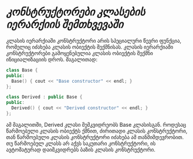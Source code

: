 # _**კონსტრუქტორები კლასების იერარქიის შემთხვევაში**_

კლასის იერარქიაში კონსტრუქტორი არის სპეციალური წევრი ფუნქცია, რომელიც იძახება კლასის ობიექტის შექმნისას. კლასის იერარქიაში კონსტრუქტორები გამოყენებულია კლასის ობიექტის შექმნი ინიციალიზაციის დროს. მაგალითად:
```cpp
class Base {
public:
  Base() { cout << "Base constructor" << endl; }
};

class Derived : public Base {
public:
  Derived() { cout << "Derived constructor" << endl; }
};
```
ამ მაგალითში, Derived კლასი მემკვიდრეობს Base კლასისგან. როდესაც წარმოებული კლასის ობიექტს ქმნით, ძირითადი კლასის კონსტრუქტორი, თან წარმოებული კლასის კონსტრუქტორი იძახება ამ თანმიმდევრობით.
თუ წარმოებულ კლასს არ აქვს საკუთარი კონსტრუქტორი, ის ავტომატურად დაიმკვიდრებს ბაზის კლასის კონსტრუქტორი.
